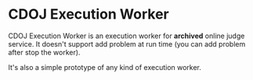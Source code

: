 # CDOJ Execution Worker

CDOJ Execution Worker is an execution worker for **archived** online judge service. It doesn't support add problem at run time (you can add problem after stop the worker).

It's also a simple prototype of any kind of execution worker.
